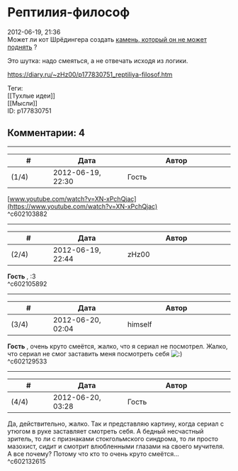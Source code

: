 Рептилия-философ
================

  
2012-06-19, 21:36  
 Может ли кот Шрёдингера создать  [камень, который он не может поднять](https://ru.wikipedia.org/wiki/%D0%9F%D0%B0%D1%80%D0%B0%D0%B4%D0%BE%D0%BA%D1%81_%D0%B2%D1%81%D0%B5%D0%BC%D0%BE%D0%B3%D1%83%D1%89%D0%B5%D1%81%D1%82%D0%B2%D0%B0)  ?   
   
  Это шутка: надо смеяться, а не отвечать исходя из логики.    
  
<https://diary.ru/~zHz00/p177830751_reptiliya-filosof.htm>  
  
Теги:  
[[Тухлые идеи]]  
[[Мысли]]  
ID: p177830751  


Комментарии: 4
--------------

  


---



|         #         |              Дата              |                     Автор                     |           ID           |
| --- | --- | --- | --- |
| (1/4) | 2012-06-19, 22:30 | Гость | c602103882 |

  
  [www.youtube.com/watch?v=XN-xPchQjac](https://www.youtube.com/watch?v=XN-xPchQjac)    
 ^c602103882

---



|         #         |              Дата              |                     Автор                     |           ID           |
| --- | --- | --- | --- |
| (2/4) | 2012-06-19, 22:44 | zHz00 | c602105892 |

  
  **Гость**  , :3   
 ^c602105892

---



|         #         |              Дата              |                     Автор                     |           ID           |
| --- | --- | --- | --- |
| (3/4) | 2012-06-20, 02:04 | himself | c602129533 |

  
  **Гость**  , очень круто смеётся, жалко, что я сериал не посмотрел. Жалко, что сериал не смог заставить меня посмотреть себя ![:)](http://static.diary.ru/picture/3.gif)   
 ^c602129533

---



|         #         |              Дата              |                     Автор                     |           ID           |
| --- | --- | --- | --- |
| (4/4) | 2012-06-20, 03:28 | Гость | c602132615 |

  
 Да, действительно, жалко. Так и представляю картину, когда сериал с утюгом в руке заставляет смотреть себя. А бедный несчастный зритель, то ли с признаками стокгольмского синдрома, то ли просто мазохист, сидит и смотрит влюбленными глазами на своего мучителя.   
 А все почему? Потому что кто то очень круто смеётся...   
 ^c602132615